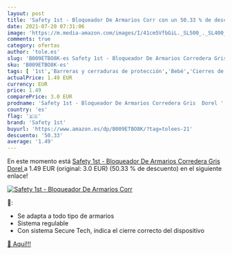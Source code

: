 ```yaml
---
layout: post
title: 'Safety 1st - Bloqueador De Armarios Corr con un 50.33 % de descuento'
date: 2021-07-20 07:31:06
image: 'https://m.media-amazon.com/images/I/41cm5VfbGiL._SL500_._SL400_.jpg'
comments: true
category: ofertas
author: 'tole.es'
slug: 'B009ETBO8K-es Safety 1st - Bloqueador De Armarios Corredera Gris Dorel'
sku: 'B009ETBO8K-es'
tags: [ '1st','Barreras y cerraduras de protección','Bebé','Cierres de seguridad para armarios','Seguridad','safety','safety 1st', ]
actualPrice: 1.49 EUR
currency: EUR
price: 1.49
comparePrice: 3.0 EUR
prodname: 'Safety 1st - Bloqueador De Armarios Corredera Gris  Dorel '
country: 'es'
flag: '🇪🇸'
brand: 'Safety 1st'
buyurl: 'https://www.amazon.es/dp/B009ETBO8K/?tag=tolees-21'
descuento: '50.33'
average: '1.49'
---
```


En este momento está [Safety 1st - Bloqueador De Armarios Corredera Gris  Dorel ](https://www.amazon.es/dp/B009ETBO8K/?tag=tolees-21) a 1.49 EUR (original: 3.0 EUR) (50.33 %  de descuento) en el siguiente enlace!

[![Safety 1st - Bloqueador De Armarios Corr](https://m.media-amazon.com/images/I/41cm5VfbGiL._SL500_._SL400_.jpg)](https://www.amazon.es/dp/B009ETBO8K/?tag=tolees-21)

🔎:

- Se adapta a todo tipo de armarios
- Sistema regulable
- Con sistema Secure Tech, indica el cierre correcto del dispositivo

[🛒 Aquí!!!](https://www.amazon.es/dp/B009ETBO8K/?tag=tolees-21)
